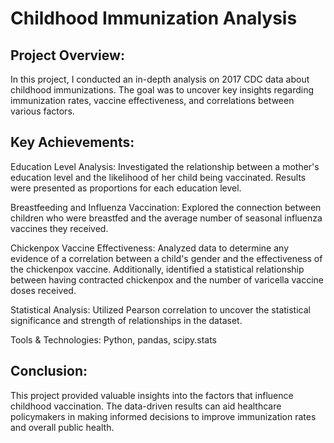 <h1>Childhood Immunization Analysis</h1>

## Project Overview:

In this project, I conducted an in-depth analysis on 2017 CDC data about childhood immunizations. The goal was to uncover key insights regarding immunization rates, vaccine effectiveness, and correlations between various factors.

## Key Achievements:

Education Level Analysis: Investigated the relationship between a mother's education level and the likelihood of her child being vaccinated. Results were presented as proportions for each education level.

Breastfeeding and Influenza Vaccination: Explored the connection between children who were breastfed and the average number of seasonal influenza vaccines they received.

Chickenpox Vaccine Effectiveness: Analyzed data to determine any evidence of a correlation between a child's gender and the effectiveness of the chickenpox vaccine. Additionally, identified a statistical relationship between having contracted chickenpox and the number of varicella vaccine doses received.

Statistical Analysis: Utilized Pearson correlation to uncover the statistical significance and strength of relationships in the dataset.

Tools & Technologies: Python, pandas, scipy.stats

## Conclusion:

This project provided valuable insights into the factors that influence childhood vaccination. The data-driven results can aid healthcare policymakers in making informed decisions to improve immunization rates and overall public health.